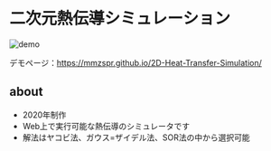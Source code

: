 # 二次元熱伝導シミュレーション

![demo](https://github.com/mmzspr/2D-Heat-Transfer-Simulation/assets/30862527/b58cf06f-2c24-4058-9134-198d3462fe09)

デモページ：https://mmzspr.github.io/2D-Heat-Transfer-Simulation/

## about
- 2020年制作
- Web上で実行可能な熱伝導のシミュレータです
- 解法はヤコビ法、ガウス=ザイデル法、SOR法の中から選択可能
